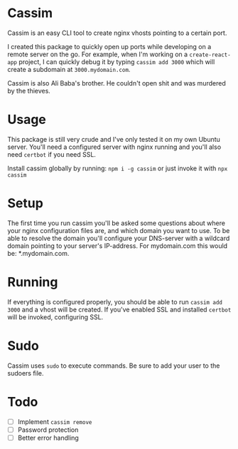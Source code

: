 # Cassim

Cassim is an easy CLI tool to create nginx vhosts pointing to a certain port.

I created this package to quickly open up ports while developing on a remote server on the go. For example, when I'm working on a `create-react-app` project, I can quickly debug it by typing `cassim add 3000` which will create a subdomain at `3000.mydomain.com`.

Cassim is also Ali Baba's brother. He couldn't open shit and was murdered by the thieves.

# Usage

This package is still very crude and I've only tested it on my own Ubuntu server. You'll need a configured server with nginx running and you'll also need `certbot` if you need SSL.

Install cassim globally by running: `npm i -g cassim` or just invoke it with `npx cassim`

# Setup

The first time you run cassim you'll be asked some questions about where your nginx configuration files are, and which domain you want to use. To be able to resolve the domain you'll configure your DNS-server with a wildcard domain pointing to your server's IP-address. For mydomain.com this would be: \*.mydomain.com.

# Running

If everything is configured properly, you should be able to run `cassim add 3000` and a vhost will be created. If you've enabled SSL and installed `certbot` will be invoked, configuring SSL.

# Sudo

Cassim uses `sudo` to execute commands. Be sure to add your user to the sudoers file.

# Todo

- [ ] Implement `cassim remove`
- [ ] Password protection
- [ ] Better error handling
